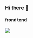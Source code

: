 ### Hi there 👋

<!--
**fabianmena/fabianmena** is a ✨ _special_ ✨ repository because its `README.md` (this file) appears on your GitHub profile.

Here are some ideas to get you started:

- 🔭 I’m currently working on ...
- 🌱 I’m currently learning ...
- 👯 I’m looking to collaborate on ...
- 🤔 I’m looking for help with ...
- 💬 Ask me about ...
- 📫 How to reach me: ...
- 😄 Pronouns: ...
- ⚡ Fun fact: ...
-->
<h4>frond tend</h4>
<img src=https://img.shields.io/badge/bootstrap-%23563D7C.svg?style=for-the-badge&logo=bootstrap&logoColor=white"/>
